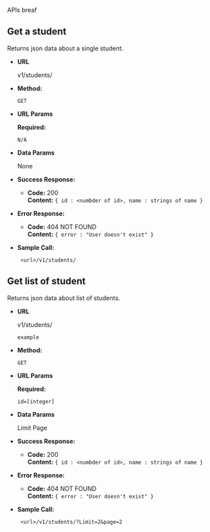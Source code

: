 APIs breaf

**Get a student**
----
  Returns json data about a single student.

* **URL**

  v1/students/

* **Method:**

  `GET`
  
*  **URL Params**

   **Required:**
 
   `N/A`

* **Data Params**

  None

* **Success Response:**

  * **Code:** 200 <br />
    **Content:** `{ id : <numbder of id>, name : strings of name }`
 
* **Error Response:**

  * **Code:** 404 NOT FOUND <br />
    **Content:** `{ error : "User doesn't exist" }`

* **Sample Call:**

  ```
   <url>/v1/students/
  ```
<!-- 
  OR

  * **Code:** 401 UNAUTHORIZED <br />
    **Content:** `{ error : "You are unauthorized to make this request." }` -->

<!-- * **Sample Call:**

  ```javascript
    $.ajax({
      url: "/users/1",
      dataType: "json",
      type : "GET",
      success : function(r) {
        console.log(r);
      }
    }); -->
  <!-- ``` -->

**Get list of student**
----
  Returns json data about list of students.

* **URL**

  v1/students/

  `example`


* **Method:**

  `GET`
  
*  **URL Params**

   **Required:**
 
    `id=[integer]`

* **Data Params**

  Limit
  Page

* **Success Response:**

  * **Code:** 200 <br />
    **Content:** `{ id : <numbder of id>, name : strings of name }`
 
* **Error Response:**

  * **Code:** 404 NOT FOUND <br />
    **Content:** `{ error : "User doesn't exist" }`

* **Sample Call:**

  ```
   <url>/v1/students/?Limit=2&page=2
  ```
